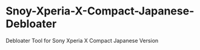 # Snoy-Xperia-X-Compact-Japanese-Debloater
Debloater Tool for Sony Xperia X Compact Japanese Version

